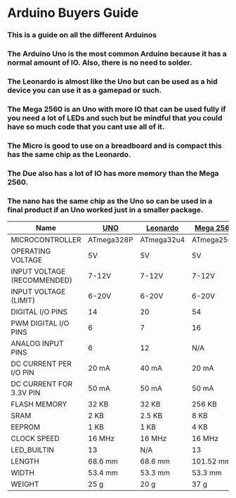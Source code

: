 # Arduino Buyers Guide

### This is a guide on all the different Arduinos

### The Arduino Uno is the most common Arduino because it has a normal amount of IO. Also, there is no need to solder.

### The Leonardo is almost like the Uno but can be used as a hid device you can use it as a gamepad or such.

### The Mega 2560 is an Uno with more IO that can be used fully if you need a lot of LEDs and such but be mindful that you could have so much code that you cant use all of it.

### The Micro is good to use on a breadboard and is compact this has the same chip as the Leonardo.

### The Due also has a lot of IO has more memory than the Mega 2560.

### The nano has the same chip as the Uno so can be used in a final product if an Uno worked just in a smaller package.

| Name                        | [UNO](https://store.arduino.cc/products/arduino-uno-rev3)        | [Leonardo](https://store.arduino.cc/products/arduino-leonardo-with-headers)   | [Mega 2560](https://store.arduino.cc/products/arduino-mega-2560-rev3)  | [Micro](https://store.arduino.cc/products/arduino-micro)      | [Due](https://store.arduino.cc/products/arduino-due)         | nano      |
| --------------------------- | ---------- | ---------- | ---------- | ---------- | ----------- | --------- |
| MICROCONTROLLER             | ATmega328P | ATmega32u4 | ATmega2560 | ATmega32U4 | AT91SAM3X8E | ATmega328 |
| OPERATING VOLTAGE           | 5V         | 5V         | 5V         | 5V         | 3.3V        | 5 V       |
| INPUT VOLTAGE (RECOMMENDED) | 7-12V      | 7-12V      | 7-12V      | 7-12V      | 7-12V       | 7-12V     |
| INPUT VOLTAGE (LIMIT)       | 6-20V      | 6-20V      | 6-20V      | N/A        | 6-16V       | 8         |
| DIGITAL I/O PINS 			  | 14 		   | 20 		| 54 		 | 20 		  | 54		    | 22        |
| PWM DIGITAL I/O PINS 		  | 6          | 7          | 16         | 7          | N/A         | 6         |
| ANALOG INPUT PINS           | 6 	       | 12         | N/A        | 12         | 12          | N/A       |
| DC CURRENT PER I/O PIN 	  | 20 mA      | 40 mA      | 20 mA      | 20 mA      | 2 (DAC)     | 40 mA     |
| DC CURRENT FOR 3.3V PIN 	  | 50 mA      | 50 mA      | 50 mA      | 50 mA      | 130 mA      | N/A       |
| FLASH MEMORY 				  | 32 KB      | 32 KB      | 256 KB     | 32 KB      | 800 mA      | N/A       |
| SRAM                        | 2 KB 	   | 2.5 KB     | 8 KB       | 2.5 KB     | 800 mA      | 32 KB     |
| EEPROM 					  | 1 KB       | 1 KB       | 4 KB       | 1 KB       | 512 KB      | 2 KB      |
| CLOCK SPEED 				  | 16 MHz     | 16 MHz     | 16 MHz     | 16 MHz     | 96 KB       | 16 MHz    |
| LED\_BUILTIN 				  | 13         | N/A        | 13         | 13         | 84 MHz      | 1 KB      |
| LENGTH 					  | 68.6 mm    | 68.6 mm    | 101.52 mm  | 48 mm      | 101.52 mm   | 18 mm     |
| WIDTH 					  | 53.4 mm    | 53.3 mm    | 53.3 mm    | 18 mm      | 53.3 mm     | 45 mm     |
| WEIGHT 					  | 25 g       | 20 g       | 37 g       | 13 g       | 36 g        | 7 g       |
